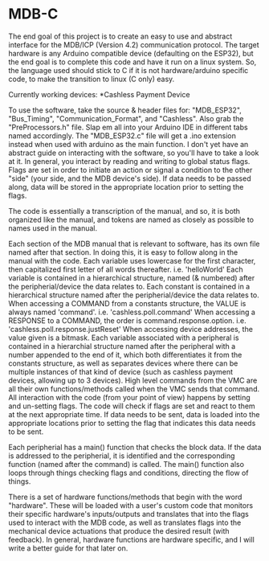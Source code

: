 # MDB-C
The end goal of this project is to create an easy to use and abstract interface for the MDB/ICP (Version 4.2) communication protocol.  The target hardware is any Arduino compatible device (defaulting on the ESP32), but the end goal is to complete this code and have it run on a linux system.  So, the language used should stick to C if it is not hardware/arduino specific code, to make the transition to linux (C only) easy.

Currently working devices:
*Cashless Payment Device

To use the software, take the source & header files for: "MDB_ESP32", "Bus_Timing", "Communication_Format", and "Cashless".  Also grab the "PreProcessors.h" file.  Slap em all into your Arduino IDE in different tabs named accordingly.  The "MDB_ESP32.c" file will get a .ino extension instead when used with arduino as the main function.  I don't yet have an abstract guide on interacting with the software, so you'll have to take a look at it.  In general, you interact by reading and writing to global status flags.  Flags are set in order to initiate an action or signal a condition to the other "side" (your side, and the MDB device's side).  If data needs to be passed along, data will be stored in the appropriate location prior to setting the flags.


The code is essentially a transcription of the manual, and so, it is both organized like the manual, and tokens are named as closely as possible to names used in the manual.

Each section of the MDB manual that is relevant to software, has its own file named after that section.
 In doing this, it is easy to follow along in the manual with the code.
 Each variable uses lowercase for the first character, then capitalized first letter of all words thereafter. i.e. 'helloWorld'
  Each variable is contained in a hierarchical structure, named (& numbered) after the peripherial/device the data relates to.
  Each constant is contained in a hierarchical structure named after the peripherial/device the data relates to.
   When accessing a COMMAND from a constants structure, the VALUE is always named 'command'.  i.e. 'cashless.poll.command'
    When accessing a RESPONSE to a COMMAND, the order is command.response.option.  i.e. 'cashless.poll.response.justReset'
     When accessing device addresses, the value given is a bitmask.
  Each variable associated with a peripheral is contained in a hierarchial structure named after the peripheral with a number appended to the end of it, which both differentiates it from the constants structure, as well as separates devices where there can be multiple instances of that kind of device (such as cashless payment devices, allowing up to 3 devices).
High level commands from the VMC are all their own functions/methods called when the VMC sends that command.
All interaction with the code (from your point of view) happens by setting and un-setting flags.  The code will check if flags are set and react to them at the next appropriate time.
 If data needs to be sent, data is loaded into the appropriate locations prior to setting the flag that indicates this data needs to be sent.

Each peripherial has a main() function that checks the block data.  If the data is addressed to the peripherial, it is identified and the corresponding function (named after the command) is called.  The main() function also loops through things checking flags and conditions, directing the flow of things.

There is a set of hardware functions/methods that begin with the word "hardware".  These will be loaded with a user's custom code that monitors their specific hardware's inputs/outputs and translates that into the flags used to interact with the MDB code, as well as translates flags into the mechanical device actuations that produce the desired result (with feedback).  In general, hardware functions are hardware specific, and I will write a better guide for that later on.
